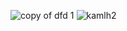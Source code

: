 ![copy of dfd 1](https://cloud.githubusercontent.com/assets/17132389/14768708/f0c63d06-0a0e-11e6-8c48-90e350306ade.png)
![kamlh2](https://cloud.githubusercontent.com/assets/16802930/14874544/2bbe6022-0cc7-11e6-96d6-c53a9d938995.png)


